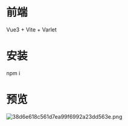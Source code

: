 # 前端

Vue3 + Vite + Varlet

# 安装

npm i

# 预览
![38d6e618c561d7ea99f6992a23dd563e.png](https://img1.imgtp.com/2023/10/25/yKrAGVhE.png)
